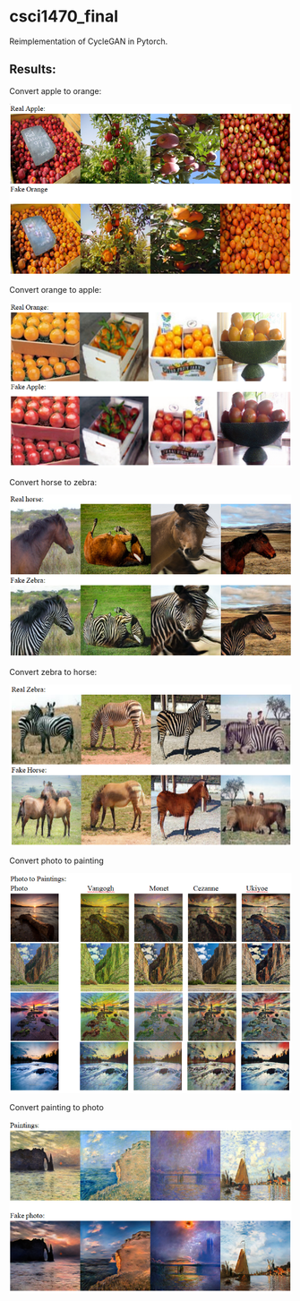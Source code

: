 # csci1470_final

Reimplementation of CycleGAN in Pytorch.

## Results:

Convert apple to orange:

![](results/apple2orange.png)

Convert orange to apple:

![](results/orange2apple.png)

Convert horse to zebra:

![](results/horse2zebra.png)

Convert zebra to horse:

![](results/zebra2horse.png)

Convert photo to painting

![](results/photo2painting.png)

Convert painting to photo

![](results/painting2photo.png)
